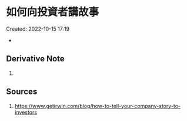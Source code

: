 # 如何向投資者講故事
Created: 2022-10-15 17:19

- 



## Derivative Note
1. 


## Sources
1. https://www.getirwin.com/blog/how-to-tell-your-company-story-to-investors